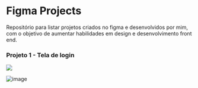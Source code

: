 # Figma Projects

Repositório para listar projetos criados no figma e desenvolvidos por mim, com o objetivo de aumentar habilidades em design e desenvolvimento front end.

### Projeto 1 - Tela de login

<a href="https://www.figma.com/file/467Vx0fXqiCHwhwlbLsKVs/Login?type=design&node-id=0%3A1&mode=design&t=TM4FPt5knpx1Rv8G-1" target="_blank"><img src="https://img.shields.io/badge/Figma-F24E1E?style=for-the-badge&logo=figma&logoColor=white" target="_blank"></a>

![image](https://github.com/jeansilvatech/figma-projects/assets/23384348/ab42351e-80d6-4cd1-9d63-b5acddce1d36)
